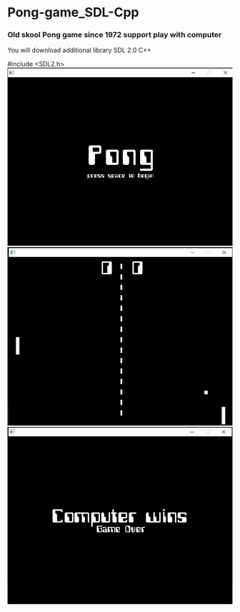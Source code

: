 # Pong-game_SDL-Cpp
<h3> Old skool Pong game since 1972 support play with computer </h3>
<p> You will download additional library SDL 2.0 C++ </p>
#include &ltSDL2.h&gt

<img src="cap1.png">
<img src="cap2.png">
<img src="cap3.png">

